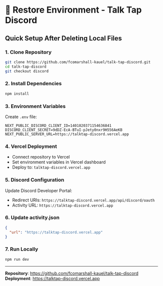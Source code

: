 # 🚀 Restore Environment - Talk Tap Discord

## Quick Setup After Deleting Local Files

### 1. Clone Repository
```bash
git clone https://github.com/fcomarshall-kauel/talk-tap-discord.git
cd talk-tap-discord
git checkout discord
```

### 2. Install Dependencies
```bash
npm install
```

### 3. Environment Variables
Create `.env` file:
```env
NEXT_PUBLIC_DISCORD_CLIENT_ID=1401020371154636841
DISCORD_CLIENT_SECRET=9dDZ-EcA-BTuI-pJety0nxr9H556AeKB
NEXT_PUBLIC_SERVER_URL=https://talktap-discord.vercel.app
```

### 4. Vercel Deployment
- Connect repository to Vercel
- Set environment variables in Vercel dashboard
- Deploy to: `talktap-discord.vercel.app`

### 5. Discord Configuration
Update Discord Developer Portal:
- Redirect URIs: `https://talktap-discord.vercel.app/api/discord/oauth`
- Activity URL: `https://talktap-discord.vercel.app`

### 6. Update activity.json
```json
{
  "url": "https://talktap-discord.vercel.app"
}
```

### 7. Run Locally
```bash
npm run dev
```

---
**Repository**: https://github.com/fcomarshall-kauel/talk-tap-discord  
**Deployment**: https://talktap-discord.vercel.app 